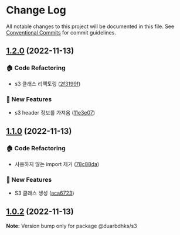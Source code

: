 # Change Log

All notable changes to this project will be documented in this file.
See [Conventional Commits](https://conventionalcommits.org) for commit guidelines.

## [1.2.0](https://github.com/duarbdhks/monorepo-lerna/compare/@duarbdhks/s3@1.1.0...@duarbdhks/s3@1.2.0) (2022-11-13)


### :house: Code Refactoring

* s3 클래스 리팩토링 ([2f3199f](https://github.com/duarbdhks/monorepo-lerna/commit/2f3199fa8d839841dfb6434a0b24c45382c24660))


### :rocket: New Features

* s3 header 정보를 가져옴 ([11e3e07](https://github.com/duarbdhks/monorepo-lerna/commit/11e3e07a387f55db844f4c9d2f255b247d6c7170))



## [1.1.0](https://github.com/duarbdhks/monorepo-lerna/compare/@duarbdhks/s3@1.0.2...@duarbdhks/s3@1.1.0) (2022-11-13)


### :house: Code Refactoring

* 사용하지 않는 import 제거 ([78c88da](https://github.com/duarbdhks/monorepo-lerna/commit/78c88da9dc1541f30228840f96bcc603c9db779b))


### :rocket: New Features

* S3 클래스 생성 ([aca6723](https://github.com/duarbdhks/monorepo-lerna/commit/aca67235198ede72854c9e5853a6c3803c9c6429))



## [1.0.2](https://github.com/duarbdhks/monorepo-lerna/compare/@duarbdhks/s3@1.0.1...@duarbdhks/s3@1.0.2) (2022-11-13)

**Note:** Version bump only for package @duarbdhks/s3
